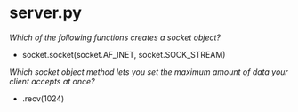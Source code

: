 # server.py
*Which of the following functions creates a socket object?*

- socket.socket(socket.AF_INET, socket.SOCK_STREAM)

*Which socket object method lets you set the maximum amount of data your client accepts at once?*

- .recv(1024)


 
